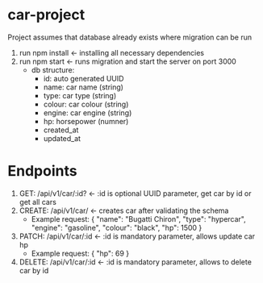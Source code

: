 # car-project

Project assumes that database already exists where migration can be run

1. run npm install <- installing all necessary dependencies
2. run npm start <- runs migration and start the server on port 3000
    - db structure: 
        -  id: auto generated UUID
        -  name: car name (string)
        -  type: car type (string)
        -  colour: car colour (string)
        -  engine: car engine (string)
        -  hp: horsepower (numner)
        -  created_at
        -  updated_at

# Endpoints

1. GET: /api/v1/car/:id? <- :id is optional UUID parameter, get car by id or get all cars
2. CREATE: /api/v1/car/ <- creates car after validating the schema
    - Example request:
       {
          "name": "Bugatti Chiron",
          "type": "hypercar",
          "engine": "gasoline",
          "colour": "black",
          "hp": 1500
        }
4. PATCH: /api/v1/car/:id <- :id is mandatory parameter, allows update car hp
     - Example request:
       {
          "hp": 69
       }
6. DELETE: /api/v1/car/:id <- :id is mandatory parameter, allows to delete car by id
